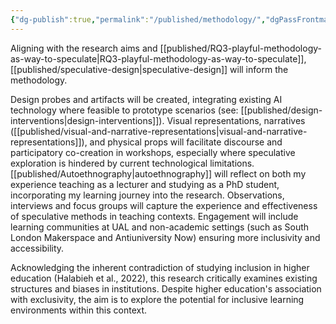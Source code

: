 ```yaml
---
{"dg-publish":true,"permalink":"/published/methodology/","dgPassFrontmatter":true,"noteIcon":""}
---
```


Aligning with the research aims and [[published/RQ3-playful-methodology-as-way-to-speculate\|RQ3-playful-methodology-as-way-to-speculate]], [[published/speculative-design\|speculative-design]] will inform the methodology. 

Design probes and artifacts will be created, integrating existing AI technology where feasible to prototype scenarios (see: [[published/design-interventions\|design-interventions]]). Visual representations, narratives ([[published/visual-and-narrative-representations\|visual-and-narrative-representations]]), and physical props will facilitate discourse and participatory co-creation in workshops, especially where speculative exploration is hindered by current technological limitations. [[published/Autoethnography\|autoethnography]] will reflect on both my experience teaching as a lecturer and studying as a PhD student, incorporating my learning journey into the research. Observations, interviews and focus groups will capture the experience and effectiveness of speculative methods in teaching contexts. Engagement will include learning communities at UAL and non-academic settings (such as South London Makerspace and Antiuniversity Now) ensuring more inclusivity and accessibility. 

Acknowledging the inherent contradiction of studying inclusion in higher education (Halabieh et al., 2022), this research critically examines existing structures and biases in institutions. Despite higher education's association with exclusivity, the aim is to explore the potential for inclusive learning environments within this context.
